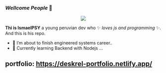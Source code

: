 ### *Wellcome People* 👋

<div align="center">
  <img src="https://media.giphy.com/media/1GEATImIxEXVR79Dhk/giphy.gif" />
 </div>

**Thi is IsmaelPSY** a young peruvian dev who ✨ _loves js and programming_ ✨. And this is his repo.

- 🔭 I’m about to finish engineered systems career..
- 🌱 Currently learning Backend with Nodejs ...

## portfolio: https://deskrel-portfolio.netlify.app/

